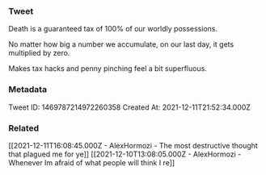 ### Tweet
Death is a guaranteed tax of 100% of our worldly possessions. 

No matter how big a number we accumulate, on our last day, it gets multiplied by zero.

Makes tax hacks and penny pinching feel a bit superfluous.

### Metadata
Tweet ID: 1469787214972260358
Created At: 2021-12-11T21:52:34.000Z

### Related

[[2021-12-11T16:08:45.000Z - AlexHormozi - The most destructive thought that plagued me for ye]]
[[2021-12-10T13:08:05.000Z - AlexHormozi - Whenever Im afraid of what people will think I re]]
